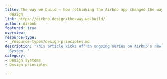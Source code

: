 ```yaml
---
title: The way we build – how rethinking the Airbnb app changed the way we approach
  design
link: https://airbnb.design/the-way-we-build/
author: Airbnb
featured: true
overview: 
resource-type:
- _resource-types/design-principles.md
description: 'This article kicks off an ongoing series on Airbnb’s new Design Language
  System. '
category:
- Design systems
- Design principles

---
```

